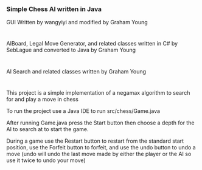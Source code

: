 ### Simple Chess AI written in Java

 GUI Written by wangyiyi and modified by Graham Young
#
 AIBoard, Legal Move Generator, and related classes written in C# by SebLague and converted to Java by Graham Young
#
 AI Search and related classes written by Graham Young
#
This project is a simple implementation of a negamax algorithm to 
search for and play a move in chess


To run the project use a Java IDE to run src/chess/Game.java

After running Game.java press the Start button then choose a depth for the AI to search at to start the game.

During a game use the Restart button to restart from the standard start position,
use the Forfeit button to forfeit,
and use the undo button to undo a move (undo will undo the last move made by either the player or the AI so use it twice to undo your move)


